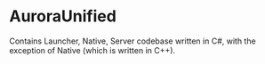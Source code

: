 # AuroraUnified
Contains Launcher, Native, Server codebase written in C#, with the exception of Native (which is written in C++).
